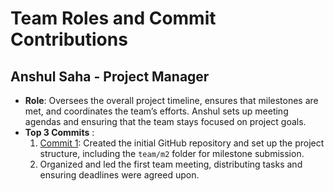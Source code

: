 # Team Roles and Commit Contributions

## Anshul Saha - Project Manager 
- **Role**: Oversees the overall project timeline, ensures that milestones are met, and coordinates the team’s efforts. Anshul sets up meeting agendas and ensuring that the team stays focused on project goals.
- **Top 3 Commits** : 
    1. [Commit 1](https://github.com/sheldor1510/spotifynder/commit/a5f52495c62180f60006eb7d8c79441463789094): 
     Created the initial GitHub repository and set up the project structure, including the `team/m2` folder for milestone submission. 
    2. Organized and led the first team meeting, distributing tasks and ensuring deadlines were agreed upon.
    